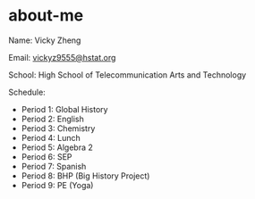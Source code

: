# about-me
 Name: Vicky Zheng
 
 Email: vickyz9555@hstat.org

 School: High School of Telecommunication Arts and Technology
 
 Schedule: 

 * Period 1: Global History
 * Period 2: English
 * Period 3: Chemistry
 * Period 4: Lunch
 * Period 5: Algebra 2
 * Period 6: SEP
 * Period 7: Spanish
 * Period 8: BHP (Big History Project)
 * Period 9: PE (Yoga)
